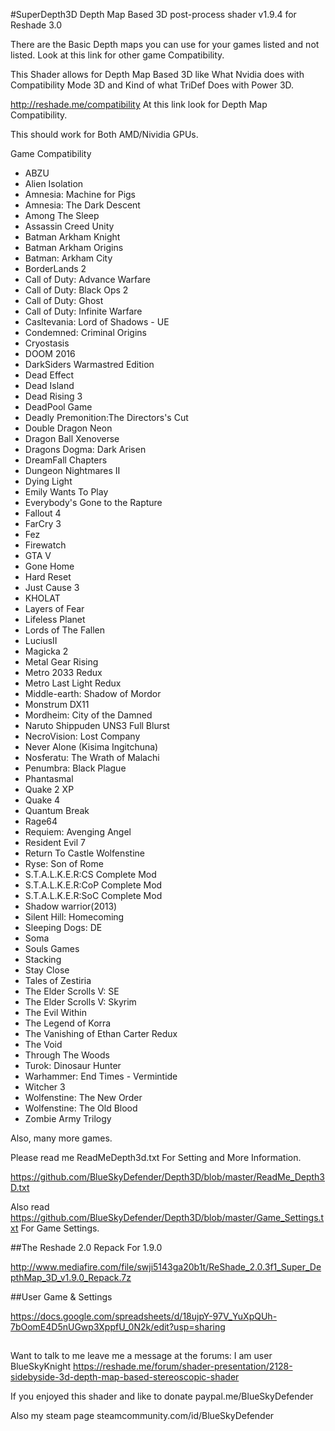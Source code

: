 #SuperDepth3D
Depth Map Based 3D post-process shader v1.9.4 for Reshade 3.0

There are the Basic Depth maps you can use for your games listed and not listed. Look at this link for other game Compatibility.

This Shader allows for Depth Map Based 3D like What Nvidia does with Compatibility Mode 3D and Kind of what TriDef Does with Power 3D. 

http://reshade.me/compatibility
At this link look for Depth Map Compatibility.

This should work for Both AMD/Nividia GPUs.

Game Compatibility

* ABZU
* Alien Isolation
* Amnesia: Machine for Pigs
* Amnesia: The Dark Descent
* Among The Sleep
* Assassin Creed Unity
* Batman Arkham Knight
* Batman Arkham Origins
* Batman: Arkham City
* BorderLands 2
* Call of Duty: Advance Warfare
* Call of Duty: Black Ops 2
* Call of Duty: Ghost
* Call of Duty: Infinite Warfare
* Casltevania: Lord of Shadows - UE
* Condemned: Criminal Origins
* Cryostasis
* DOOM 2016
* DarkSiders Warmastred Edition
* Dead Effect
* Dead Island
* Dead Rising 3
* DeadPool Game
* Deadly Premonition:The Directors's Cut
* Double Dragon Neon
* Dragon Ball Xenoverse
* Dragons Dogma: Dark Arisen
* DreamFall Chapters
* Dungeon Nightmares II
* Dying Light
* Emily Wants To Play
* Everybody's Gone to the Rapture
* Fallout 4
* FarCry 3
* Fez
* Firewatch
* GTA V
* Gone Home
* Hard Reset
* Just Cause 3
* KHOLAT
* Layers of Fear
* Lifeless Planet
* Lords of The Fallen
* LuciusII
* Magicka 2
* Metal Gear Rising
* Metro 2033 Redux
* Metro Last Light Redux
* Middle-earth: Shadow of Mordor
* Monstrum DX11
* Mordheim: City of the Damned
* Naruto Shippuden UNS3 Full Blurst
* NecroVision: Lost Company
* Never Alone (Kisima Ingitchuna)
* Nosferatu: The Wrath of Malachi
* Penumbra: Black Plague
* Phantasmal
* Quake 2 XP
* Quake 4
* Quantum Break
* Rage64
* Requiem: Avenging Angel
* Resident Evil 7
* Return To Castle Wolfenstine
* Ryse: Son of Rome
* S.T.A.L.K.E.R:CS Complete Mod
* S.T.A.L.K.E.R:CoP Complete Mod
* S.T.A.L.K.E.R:SoC Complete Mod
* Shadow warrior(2013)
* Silent Hill: Homecoming
* Sleeping Dogs: DE
* Soma
* Souls Games
* Stacking
* Stay Close
* Tales of Zestiria
* The Elder Scrolls V: SE
* The Elder Scrolls V: Skyrim
* The Evil Within
* The Legend of Korra
* The Vanishing of Ethan Carter Redux
* The Void
* Through The Woods
* Turok: Dinosaur Hunter
* Warhammer: End Times - Vermintide
* Witcher 3
* Wolfenstine: The New Order
* Wolfenstine: The Old Blood
* Zombie Army Trilogy

Also, many more games.

Please read me ReadMeDepth3d.txt For Setting and More Information.

https://github.com/BlueSkyDefender/Depth3D/blob/master/ReadMe_Depth3D.txt

Also read https://github.com/BlueSkyDefender/Depth3D/blob/master/Game_Settings.txt For Game Settings.
 
##The Reshade 2.0 Repack For 1.9.0

http://www.mediafire.com/file/swji5143ga20b1t/ReShade_2.0.3f1_Super_DepthMap_3D_v1.9.0_Repack.7z

##User Game & Settings

https://docs.google.com/spreadsheets/d/18ujpY-97V_YuXpQUh-7bOomE4D5nUGwp3XppfU_0N2k/edit?usp=sharing

##
Want to talk to me leave me a message at the forums: I am user BlueSkyKnight
https://reshade.me/forum/shader-presentation/2128-sidebyside-3d-depth-map-based-stereoscopic-shader

If you enjoyed this shader and like to donate paypal.me/BlueSkyDefender

Also my steam page steamcommunity.com/id/BlueSkyDefender
